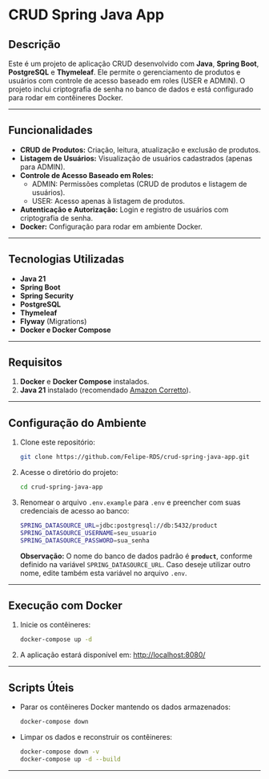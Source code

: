 # CRUD Spring Java App

## Descrição
Este é um projeto de aplicação CRUD desenvolvido com **Java**, **Spring Boot**, **PostgreSQL** e **Thymeleaf**. Ele permite o gerenciamento de produtos e usuários com controle de acesso baseado em roles (USER e ADMIN). O projeto inclui criptografia de senha no banco de dados e está configurado para rodar em contêineres Docker.

---

## Funcionalidades
- **CRUD de Produtos:** Criação, leitura, atualização e exclusão de produtos.
- **Listagem de Usuários:** Visualização de usuários cadastrados (apenas para ADMIN).
- **Controle de Acesso Baseado em Roles:**
    - ADMIN: Permissões completas (CRUD de produtos e listagem de usuários).
    - USER: Acesso apenas à listagem de produtos.
- **Autenticação e Autorização:** Login e registro de usuários com criptografia de senha.
- **Docker:** Configuração para rodar em ambiente Docker.

---

## Tecnologias Utilizadas
- **Java 21**
- **Spring Boot**
- **Spring Security**
- **PostgreSQL**
- **Thymeleaf**
- **Flyway** (Migrations)
- **Docker e Docker Compose**

---

## Requisitos
1. **Docker** e **Docker Compose** instalados.
2. **Java 21** instalado (recomendado [Amazon Corretto](https://aws.amazon.com/corretto/)).

---

## Configuração do Ambiente
1. Clone este repositório:
   ```bash
   git clone https://github.com/Felipe-RDS/crud-spring-java-app.git
   ```
2. Acesse o diretório do projeto:
   ```bash
   cd crud-spring-java-app
   ```
3. Renomear o arquivo `.env.example` para `.env` e preencher com suas credenciais de acesso ao banco:

   ```bash
   SPRING_DATASOURCE_URL=jdbc:postgresql://db:5432/product
   SPRING_DATASOURCE_USERNAME=seu_usuario
   SPRING_DATASOURCE_PASSWORD=sua_senha
   ```
   **Observação:** O nome do banco de dados padrão é **`product`**, conforme definido na variável `SPRING_DATASOURCE_URL`. Caso deseje utilizar outro nome, edite também esta variável no arquivo `.env`.
---

## Execução com Docker
1. Inicie os contêineres:
   ```bash
   docker-compose up -d
   ```
2. A aplicação estará disponível em:
   [http://localhost:8080/](http://localhost:8080/)

---

## Scripts Úteis
- Parar os contêineres Docker mantendo os dados armazenados:
  ```bash
  docker-compose down
  ```
- Limpar os dados e reconstruir os contêineres:
  ```bash
  docker-compose down -v
  docker-compose up -d --build
  ```

---

